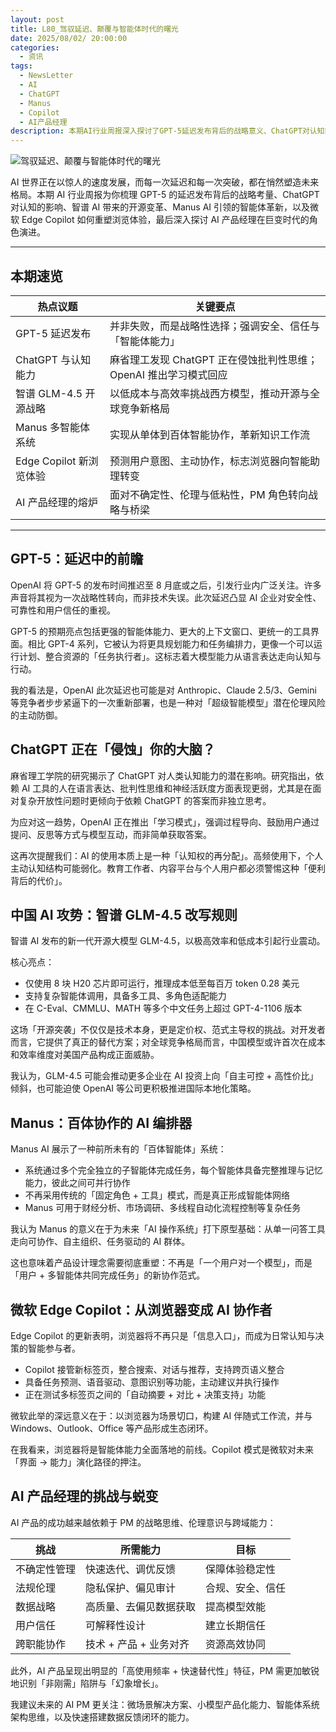 ```yaml
---
layout: post
title: L80_驾驭延迟、颠覆与智能体时代的曙光
date: 2025/08/02/ 20:00:00
categories:
  - 资讯
tags:
  - NewsLetter
  - AI
  - ChatGPT
  - Manus
  - Copilot
  - AI产品经理
description: 本期AI行业周报深入探讨了GPT-5延迟发布背后的战略意义、ChatGPT对认知能力的影响、智谱AI开源模型GLM-4.5带来的行业变革、Manus AI多智能体系统的创新、微软Edge Copilot如何重塑浏览体验，以及AI产品经理在新时代下面临的挑战与转型路径。
---
```

![驾驭延迟、颠覆与智能体时代的曙光](https://pics.naaln.com/2025-08-06-ad9dc23b8dfc46899a63eb1e1086e70b.png-basicBlog)

AI 世界正在以惊人的速度发展，而每一次延迟和每一次突破，都在悄然塑造未来格局。本期 AI 行业周报为你梳理 GPT-5 的延迟发布背后的战略考量、ChatGPT 对认知的影响、智谱 AI 带来的开源变革、Manus AI 引领的智能体革新，以及微软 Edge Copilot 如何重塑浏览体验，最后深入探讨 AI 产品经理在巨变时代的角色演进。

---

## 本期速览

| 热点议题                | 关键要点                                                     |
| ----------------------- | ------------------------------------------------------------ |
| GPT-5 延迟发布          | 并非失败，而是战略性选择；强调安全、信任与「智能体能力」|
| ChatGPT 与认知能力      | 麻省理工发现 ChatGPT 正在侵蚀批判性思维；OpenAI 推出学习模式回应 |
| 智谱 GLM-4.5 开源战略   | 以低成本与高效率挑战西方模型，推动开源与全球竞争新格局       |
| Manus 多智能体系统      | 实现从单体到百体智能协作，革新知识工作流                     |
| Edge Copilot 新浏览体验 | 预测用户意图、主动协作，标志浏览器向智能助理转变             |
| AI 产品经理的熔炉       | 面对不确定性、伦理与低粘性，PM 角色转向战略与桥梁            |

---

## GPT-5：延迟中的前瞻

OpenAI 将 GPT-5 的发布时间推迟至 8 月底或之后，引发行业内广泛关注。许多声音将其视为一次战略性转向，而非技术失误。此次延迟凸显 AI 企业对安全性、可靠性和用户信任的重视。

GPT-5 的预期亮点包括更强的智能体能力、更大的上下文窗口、更统一的工具界面。相比 GPT-4 系列，它被认为将更具规划能力和任务编排力，更像一个可以运行计划、整合资源的「任务执行者」。这标志着大模型能力从语言表达走向认知与行动。

我的看法是，OpenAI 此次延迟也可能是对 Anthropic、Claude 2.5/3、Gemini 等竞争者步步紧逼下的一次重新部署，也是一种对「超级智能模型」潜在伦理风险的主动防御。

## ChatGPT 正在「侵蚀」你的大脑？

麻省理工学院的研究揭示了 ChatGPT 对人类认知能力的潜在影响。研究指出，依赖 AI 工具的人在语言表达、批判性思维和神经活跃度方面表现更弱，尤其是在面对复杂开放性问题时更倾向于依赖 ChatGPT 的答案而非独立思考。

为应对这一趋势，OpenAI 正在推出「学习模式」，强调过程导向、鼓励用户通过提问、反思等方式与模型互动，而非简单获取答案。

这再次提醒我们：AI 的使用本质上是一种「认知权的再分配」。高频使用下，个人主动认知结构可能弱化。教育工作者、内容平台与个人用户都必须警惕这种「便利背后的代价」。

## 中国 AI 攻势：智谱 GLM-4.5 改写规则

智谱 AI 发布的新一代开源大模型 GLM-4.5，以极高效率和低成本引起行业震动。

核心亮点：

- 仅使用 8 块 H20 芯片即可运行，推理成本低至每百万 token 0.28 美元
- 支持复杂智能体调用，具备多工具、多角色适配能力
- 在 C-Eval、CMMLU、MATH 等多个中文任务上超过 GPT-4-1106 版本

这场「开源突袭」不仅仅是技术本身，更是定价权、范式主导权的挑战。对开发者而言，它提供了真正的替代方案；对全球竞争格局而言，中国模型或许首次在成本和效率维度对美国产品构成正面威胁。

我认为，GLM-4.5 可能会推动更多企业在 AI 投资上向「自主可控 + 高性价比」倾斜，也可能迫使 OpenAI 等公司更积极推进国际本地化策略。

## Manus：百体协作的 AI 编排器

Manus AI 展示了一种前所未有的「百体智能体」系统：

- 系统通过多个完全独立的子智能体完成任务，每个智能体具备完整推理与记忆能力，彼此之间可并行协作
- 不再采用传统的「固定角色 + 工具」模式，而是真正形成智能体网络
- Manus 可用于财经分析、市场调研、多线程自动化流程控制等复杂任务

我认为 Manus 的意义在于为未来「AI 操作系统」打下原型基础：从单一问答工具走向可协作、自主组织、任务驱动的 AI 群体。

这也意味着产品设计理念需要彻底重塑：不再是「一个用户对一个模型」，而是「用户 + 多智能体共同完成任务」的新协作范式。

## 微软 Edge Copilot：从浏览器变成 AI 协作者

Edge Copilot 的更新表明，浏览器将不再只是「信息入口」，而成为日常认知与决策的智能参与者。

- Copilot 接管新标签页，整合搜索、对话与推荐，支持跨页语义整合
- 具备任务预测、语音驱动、意图识别等功能，主动建议并执行操作
- 正在测试多标签页之间的「自动摘要 + 对比 + 决策支持」功能

微软此举的深远意义在于：以浏览器为场景切口，构建 AI 伴随式工作流，并与 Windows、Outlook、Office 等产品形成生态闭环。

在我看来，浏览器将是智能体能力全面落地的前线。Copilot 模式是微软对未来「界面 → 能力」演化路径的押注。

## AI 产品经理的挑战与蜕变

AI 产品的成功越来越依赖于 PM 的战略思维、伦理意识与跨域能力：

| 挑战         | 所需能力               | 目标             |
| ------------ | ---------------------- | ---------------- |
| 不确定性管理 | 快速迭代、调优反馈     | 保障体验稳定性   |
| 法规伦理     | 隐私保护、偏见审计     | 合规、安全、信任 |
| 数据战略     | 高质量、去偏见数据获取 | 提高模型效能     |
| 用户信任     | 可解释性设计           | 建立长期信任     |
| 跨职能协作   | 技术 + 产品 + 业务对齐     | 资源高效协同     |

此外，AI 产品呈现出明显的「高使用频率 + 快速替代性」特征，PM 需更加敏锐地识别「非刚需」陷阱与「幻象增长」。

我建议未来的 AI PM 更关注：微场景解决方案、小模型产品化能力、智能体系统架构思维，以及快速搭建数据反馈闭环的能力。
